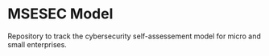 # MSESEC Model

Repository to track the cybersecurity self-assessement model for micro and small enterprises.


